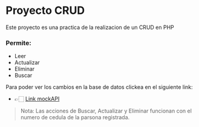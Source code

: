 # Proyecto CRUD

Este proyecto es una practica de la realizacion de un CRUD en PHP

### Permite:
- Leer
- Actualizar
- Eliminar
- Buscar

Para poder ver los cambios en la base de datos clickea en el siguiente link:
-  👉🏻 [Link mockAPI](https://645fecb5fe8d6fb29e2902d5.mockapi.io/api/php)

> Nota: Las acciones de Buscar, Actualizar y Eliminar funcionan con el numero de cedula de la parsona registrada.
